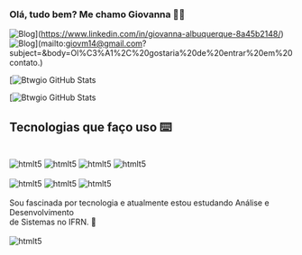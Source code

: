 ### Olá, tudo bem? Me chamo Giovanna 👩‍💻

![Blog](https://img.shields.io/badge/LinkedIn-0077B5?style=for-the-badge&logo=linkedin&logoColor=white)](https://www.linkedin.com/in/giovanna-albuquerque-8a45b2148/)
![Blog](https://img.shields.io/badge/Gmail-D14836?style=for-the-badge&logo=gmail&logoColor=white)](mailto:giovm14@gmail.com?subject=&body=Ol%C3%A1%2C%20gostaria%20de%20entrar%20em%20contato.)

[![Btwgio GitHub Stats](https://github-readme-stats.vercel.app/api/top-langs/?username=btwgio&theme=dracula)

[![Btwgio GitHub Stats](	https://github-readme-stats.vercel.app/api?username=btwgio&theme=dracula)

## Tecnologias que faço uso ⌨️

<div style="display: inline_block"><br/>
    <img align="center" alt="htmlt5" src="https://img.shields.io/badge/Linux-FCC624?style=for-the-badge&logo=linux&logoColor=black" />
    <img align="center" alt="htmlt5" src="https://img.shields.io/badge/Python-3776AB?style=for-the-badge&logo=python&logoColor=white" />
    <img align="center" alt="htmlt5" src="https://img.shields.io/badge/HTML5-E34F26?style=for-the-badge&logo=html5&logoColor=white" />
    <img align="center" alt="htmlt5" src="https://img.shields.io/badge/Django-092E20?style=for-the-badge&logo=django&logoColor=white" /><br/><br/>
    <img align="center" alt="htmlt5" src="https://img.shields.io/badge/Amazon_AWS-FF9900?style=for-the-badge&logo=amazonaws&logoColor=white" />
    <img align="center" alt="htmlt5" src="https://img.shields.io/badge/Microsoft_Azure-0089D6?style=for-the-badge&logo=microsoft-azure&logoColor=white" />
    <img align="center" alt="htmlt5" src="https://img.shields.io/badge/powershell-5391FE?style=for-the-badge&logo=powershell&logoColor=white">
</div><br/>
Sou fascinada por tecnologia e atualmente estou estudando Análise e Desenvolvimento<br/>
de Sistemas no IFRN. 🎇

<div style="display: inline_block"><br/>
    <img align="center" alt="htmlt5" src="https://i.pinimg.com/originals/8e/3d/b9/8e3db98c9f6569e71a1a4f998988d92d.gif">
</div><br/>
